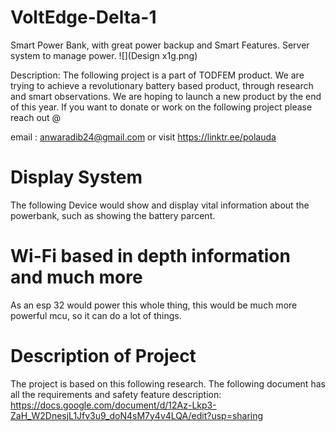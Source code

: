 # VoltEdge-Delta-1
Smart Power Bank, with great power backup and Smart Features. Server system to manage power.
﻿![](Design x1g.png)

Description:
The following project is a part of TODFEM product. We are trying to achieve a revolutionary battery based product, through research and smart observations. We are hoping to launch a new product by the end of this year. If you want to donate or work on the following project please reach out @ 

email : anwaradib24@gmail.com  or visit https://linktr.ee/polauda








# Display System 

The following Device would show and display vital information about the powerbank, such as showing the battery parcent.

# Wi-Fi based in depth information and much more
As an esp 32 would power this whole thing, this would be much more powerful mcu, so it can do a lot of things.

# Description of Project 
The project is based on this following research. The following document has all the requirements and safety feature description: https://docs.google.com/document/d/12Az-Lkp3-ZaH_W2DnesjL1Jfv3u9_doN4sM7y4v4LQA/edit?usp=sharing
